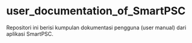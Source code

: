 # user_documentation_of_SmartPSC
Repositori ini berisi kumpulan dokumentasi pengguna (user manual) dari aplikasi SmartPSC. 
